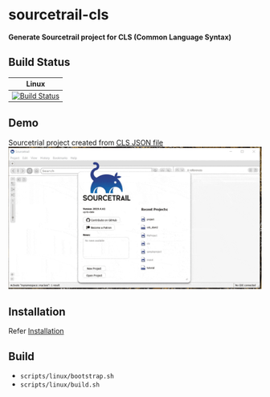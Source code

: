 # sourcetrail-cls

**Generate Sourcetrail project for CLS (Common Language Syntax)**

## Build Status

| Linux                                               |
|-----------------------------------------------------|
| [![Build Status][appveyor_status]][appveyor_builds] |

[appveyor_status]: https://ci.appveyor.com/api/projects/status/x9rv935g9ki26i9f?svg=true
[appveyor_builds]: https://ci.appveyor.com/project/shanmukhananda/sourcetrail-cls

## Demo
Sourcetrial project created from [CLS JSON file](data/cls.json)
![Alt Text](docs/demo.gif)

## Installation
Refer [Installation](docs/Installation.md)

## Build

- `scripts/linux/bootstrap.sh`
- `scripts/linux/build.sh`
